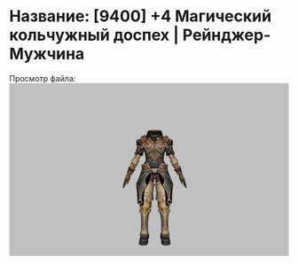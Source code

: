 # Название: [9400] +4 Магический кольчужный доспех | Рейнджер-Мужчина

Просмотр файла:
![p020002.png](p020002.png)